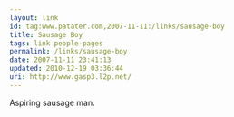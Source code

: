 ```yaml
---
layout: link
id: tag:www.patater.com,2007-11-11:/links/sausage-boy
title: Sausage Boy
tags: link people-pages
permalink: /links/sausage-boy
date: 2007-11-11 23:41:13
updated: 2010-12-19 03:36:44
uri: http://www.gasp3.l2p.net/
---
```

Aspiring sausage man.
